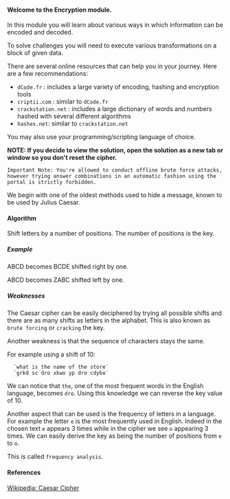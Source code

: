 
#### Welcome to the Encryption module.
In this module you will learn about various ways in which information can be encoded and decoded. 

To solve challenges you will need to execute various transformations on a block of given data. 

There are several online resources that can help you in your journey. 
Here are a few recommendations:

- `dCode.fr` : includes a large variety of encoding, hashing and encryption tools
- `criptii.com` : similar to `dCode.fr`
- `crackstation.net` : includes a large dictionary of words and numbers hashed with several different algorithms
- `hashes.net`: similar to `crackstation.net`

You may also use your programming/scripting language of choice.

**NOTE: If you decide to view the solution, open the solution as a new tab or window so you don't reset the cipher.**

`Important Note: You're allowed to conduct offline brute force attacks, however trying answer combinations in an automatic fashion using the portal is strictly forbidden.` 

We begin with one of the oldest methods used to hide a message, known to be used by Julius Caesar.

#### Algorithm

Shift letters by a number of positions. The number of positions is the key. 

##### Example

ABCD becomes BCDE shifted right by one.

ABCD becomes ZABC shifted left by one.

##### Weaknesses
The Caesar cipher can be easily deciphered by trying all possible shifts and there are as many shifts as letters in the alphabet. This is also known as `brute forcing` or `cracking` the key.

Another weakness is that the sequence of characters stays the same.

For example using a shift of 10:

      `what is the name of the store`
      `grkd sc dro xkwo yp dro cdybo`

We can notice that `the`, one of the most frequent words in the English language, becomes `dro`. Using this knowledge we can reverse the key value of 10. 

Another aspect that can be used is the frequency of letters in a language. For example the letter `e` is the most frequently used in English. Indeed in the chosen text `e` appears 3 times while in the cipher we see `o` appearing 3 times. We can easily derive the key as being the number of positions from `e` to `o`.

This is called `frequency analysis`.

#### References

[Wikipedia: Caesar Cipher](https://en.wikipedia.org/wiki/Caesar_cipher)
